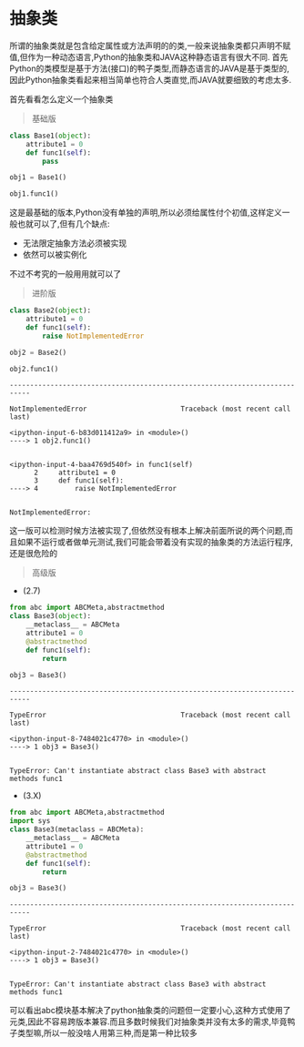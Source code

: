 
# 抽象类

所谓的抽象类就是包含给定属性或方法声明的的类,一般来说抽象类都只声明不赋值,但作为一种动态语言,Python的抽象类和JAVA这种静态语言有很大不同.
首先Python的类模型是基于方法(接口)的鸭子类型,而静态语言的JAVA是基于类型的,因此Python抽象类看起来相当简单也符合人类直觉,而JAVA就要细致的考虑太多.

首先看看怎么定义一个抽象类

> 基础版


```python
class Base1(object):
    attribute1 = 0
    def func1(self):
        pass
```


```python
obj1 = Base1()
```


```python
obj1.func1()
```

这是最基础的版本,Python没有单独的声明,所以必须给属性付个初值,这样定义一般也就可以了,但有几个缺点:

+ 无法限定抽象方法必须被实现
+ 依然可以被实例化

不过不考究的一般用用就可以了

> 进阶版


```python
class Base2(object):
    attribute1 = 0
    def func1(self):
        raise NotImplementedError
```


```python
obj2 = Base2()
```


```python
obj2.func1()
```


    ---------------------------------------------------------------------------

    NotImplementedError                       Traceback (most recent call last)

    <ipython-input-6-b83d011412a9> in <module>()
    ----> 1 obj2.func1()
    

    <ipython-input-4-baa4769d540f> in func1(self)
          2     attribute1 = 0
          3     def func1(self):
    ----> 4         raise NotImplementedError
    

    NotImplementedError: 


这一版可以检测时候方法被实现了,但依然没有根本上解决前面所说的两个问题,而且如果不运行或者做单元测试,我们可能会带着没有实现的抽象类的方法运行程序,还是很危险的

> 高级版

+ (2.7)


```python
from abc import ABCMeta,abstractmethod
class Base3(object):
    __metaclass__ = ABCMeta
    attribute1 = 0
    @abstractmethod
    def func1(self):
        return
```


```python
obj3 = Base3()
```


    ---------------------------------------------------------------------------

    TypeError                                 Traceback (most recent call last)

    <ipython-input-8-7484021c4770> in <module>()
    ----> 1 obj3 = Base3()
    

    TypeError: Can't instantiate abstract class Base3 with abstract methods func1


+ (3.X)


```python
from abc import ABCMeta,abstractmethod
import sys
class Base3(metaclass = ABCMeta):
    __metaclass__ = ABCMeta
    attribute1 = 0
    @abstractmethod
    def func1(self):
        return
```


```python
obj3 = Base3()
```


    ---------------------------------------------------------------------------

    TypeError                                 Traceback (most recent call last)

    <ipython-input-2-7484021c4770> in <module>()
    ----> 1 obj3 = Base3()
    

    TypeError: Can't instantiate abstract class Base3 with abstract methods func1


可以看出abc模块基本解决了python抽象类的问题但一定要小心,这种方式使用了元类,因此不容易跨版本兼容.而且多数时候我们对抽象类并没有太多的需求,毕竟鸭子类型嘛,所以一般没啥人用第三种,而是第一种比较多
